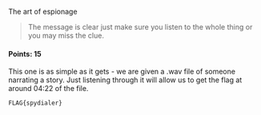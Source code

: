 The art of espionage
> The message is clear just make sure you listen to the whole thing or you may miss the clue.

#### Points: 15

This one is as simple as it gets - we are given a .wav file of someone narrating a story. Just listening through it will allow us to get the flag at around 04:22 of the file.

`FLAG{spydialer}`